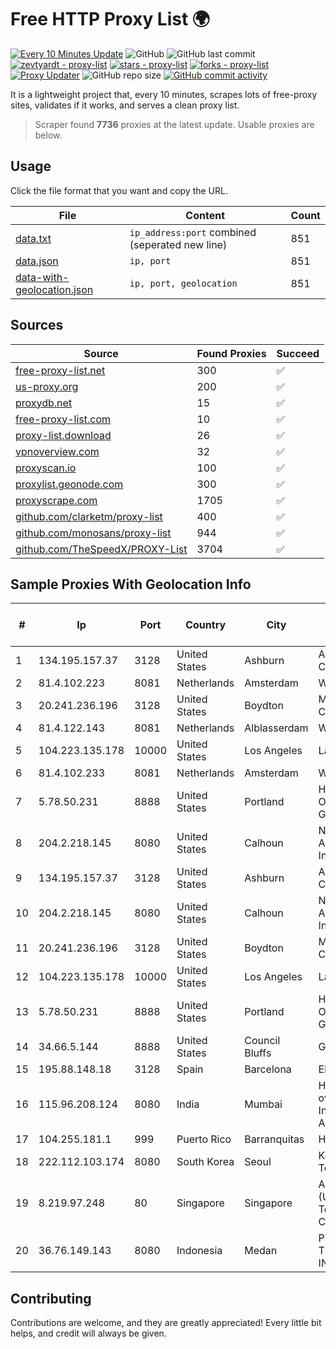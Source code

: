 
# Free HTTP Proxy List 🌍

[![Every 10 Minutes Update](https://github.com/mertguvencli/http-proxy-list/actions/workflows/main.yml/badge.svg?branch=main)](https://github.com/mertguvencli/http-proxy-list/actions/workflows/main.yml)
![GitHub](https://img.shields.io/github/license/mertguvencli/http-proxy-list)
![GitHub last commit](https://img.shields.io/github/last-commit/mertguvencli/http-proxy-list)
[![zevtyardt - proxy-list](https://img.shields.io/static/v1?label=zevtyardt&message=proxy-list&color=blue&logo=github)](https://github.com/zevtyardt/proxy-list "Go to GitHub repo")
[![stars - proxy-list](https://img.shields.io/github/stars/zevtyardt/proxy-list?style=social)](https://github.com/zevtyardt/proxy-list)
[![forks - proxy-list](https://img.shields.io/github/forks/zevtyardt/proxy-list?style=social)](https://github.com/zevtyardt/proxy-list)
[![Proxy Updater](https://github.com/zevtyardt/proxy-list/workflows/Proxy%20Updater/badge.svg)](https://github.com/zevtyardt/proxy-list/actions?query=workflow:"Proxy+Updater")
![GitHub repo size](https://img.shields.io/github/repo-size/zevtyardt/proxy-list)
[![GitHub commit activity](https://img.shields.io/github/commit-activity/m/zevtyardt/proxy-list?logo=commits)](https://github.com/zevtyardt/proxy-list/commits/main)

It is a lightweight project that, every 10 minutes, scrapes lots of free-proxy sites, validates if it works, and serves a clean proxy list.

> Scraper found **7736** proxies at the latest update. Usable proxies are below.

## Usage

Click the file format that you want and copy the URL.

|File|Content|Count|
|----|-------|-----|
|[data.txt](https://raw.githubusercontent.com/mertguvencli/http-proxy-list/main/proxy-list/data.txt)|`ip_address:port` combined (seperated new line)|851|
|[data.json](https://raw.githubusercontent.com/mertguvencli/http-proxy-list/main/proxy-list/data.json)|`ip, port`|851|
|[data-with-geolocation.json](https://raw.githubusercontent.com/mertguvencli/http-proxy-list/main/proxy-list/data-with-geolocation.json)|`ip, port, geolocation`|851|

## Sources

|Source|Found Proxies|Succeed|
|------|-------------|-------|
|[free-proxy-list.net](https://free-proxy-list.net)|300|✅|
|[us-proxy.org](https://www.us-proxy.org)|200|✅|
|[proxydb.net](http://proxydb.net)|15|✅|
|[free-proxy-list.com](https://free-proxy-list.com/?page=&port=&type%5B%5D=http&type%5B%5D=https&up_time=0&search=Search)|10|✅|
|[proxy-list.download](https://www.proxy-list.download/HTTP)|26|✅|
|[vpnoverview.com](https://vpnoverview.com/privacy/anonymous-browsing/free-proxy-servers)|32|✅|
|[proxyscan.io](https://www.proxyscan.io)|100|✅|
|[proxylist.geonode.com](https://proxylist.geonode.com/api/proxy-list?limit=300&page=1&sort_by=lastChecked&sort_type=desc&protocols=http,https)|300|✅|
|[proxyscrape.com](https://api.proxyscrape.com/v2/?request=displayproxies&protocol=http&timeout=10000&country=all&ssl=all&anonymity=all)|1705|✅|
|[github.com/clarketm/proxy-list](https://raw.githubusercontent.com/clarketm/proxy-list/master/proxy-list-raw.txt)|400|✅|
|[github.com/monosans/proxy-list](https://raw.githubusercontent.com/monosans/proxy-list/main/proxies/http.txt)|944|✅|
|[github.com/TheSpeedX/PROXY-List](https://raw.githubusercontent.com/TheSpeedX/PROXY-List/master/http.txt)|3704|✅|


## Sample Proxies With Geolocation Info

|#|Ip|Port|Country|City|Internet Service Provider|
|-|--|----|-------|----|-------------------------|
|1|134.195.157.37|3128|United States|Ashburn|AB E-Commerce|
|2|81.4.102.223|8081|Netherlands|Amsterdam|WeservIT|
|3|20.241.236.196|3128|United States|Boydton|Microsoft Corporation|
|4|81.4.122.143|8081|Netherlands|Alblasserdam|WeservIT|
|5|104.223.135.178|10000|United States|Los Angeles|LayerHost|
|6|81.4.102.233|8081|Netherlands|Amsterdam|WeservIT|
|7|5.78.50.231|8888|United States|Portland|Hetzner Online GmbH|
|8|204.2.218.145|8080|United States|Calhoun|NTT America, Inc.|
|9|134.195.157.37|3128|United States|Ashburn|AB E-Commerce|
|10|204.2.218.145|8080|United States|Calhoun|NTT America, Inc.|
|11|20.241.236.196|3128|United States|Boydton|Microsoft Corporation|
|12|104.223.135.178|10000|United States|Los Angeles|LayerHost|
|13|5.78.50.231|8888|United States|Portland|Hetzner Online GmbH|
|14|34.66.5.144|8888|United States|Council Bluffs|Google LLC|
|15|195.88.148.18|3128|Spain|Barcelona|Elstir S.L.|
|16|115.96.208.124|8080|India|Mumbai|Hathway IP over Cable Internet Access|
|17|104.255.181.1|999|Puerto Rico|Barranquitas|HRCOM|
|18|222.112.103.174|8080|South Korea|Seoul|Korea Telecom|
|19|8.219.97.248|80|Singapore|Singapore|Alibaba (US) Technology Co., Ltd.|
|20|36.76.149.143|8080|Indonesia|Medan|PT. TELKOM INDONESIA|



## Contributing

Contributions are welcome, and they are greatly appreciated! Every
little bit helps, and credit will always be given.

